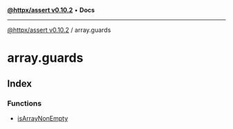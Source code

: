 [**@httpx/assert v0.10.2**](../README.md) • **Docs**

***

[@httpx/assert v0.10.2](../README.md) / array.guards

# array.guards

## Index

### Functions

- [isArrayNonEmpty](functions/isArrayNonEmpty.md)
